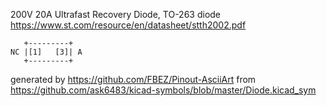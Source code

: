 200V 20A Ultrafast Recovery Diode, TO-263
diode
https://www.st.com/resource/en/datasheet/stth2002.pdf


	   +---------+
	NC |[1]   [3]| A
	   +---------+


generated by https://github.com/FBEZ/Pinout-AsciiArt from https://github.com/ask6483/kicad-symbols/blob/master/Diode.kicad_sym
